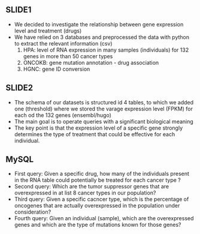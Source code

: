 ## SLIDE1

- We decided to investigate the relationship between gene expression level and treatment (drugs)
- We have relied on 3 databases and preprocessed the data with python to extract the relevant information (csv)
  1. HPA: level of RNA expression in many samples (individuals) for 132 genes in more than 50 cancer types
  2. ONCOKB: gene mutation annotation - drug association
  3. HGNC: gene ID conversion

## SLIDE2

- The schema of our datasets is structured id 4 tables, to which we added one (threshold) where we stored the varage expression level (FPKM) for each od the 132 genes (ensembl/hugo)
- The main goal is to operate queries with a significant biological meaning
- The key point is that the expression level of a specific gene strongly determines the type of treatment that could be effective for each individual.

## MySQL

- First query: Given a specific drug, how many of the individuals present in the RNA table could potentially be treated for each cancer type ? 
- Second query: Which are the tumor suppressor genes that are overexpressed in at list 8 cancer types in our population? 
- Third query: Given a specific cacncer type, which is the percentage of oncogenes that are actually overexpressed in the population under consideration?
- Fourth query: Given an individual (sample), which are the overexpressed genes and which are the type of mutations known for those genes?
